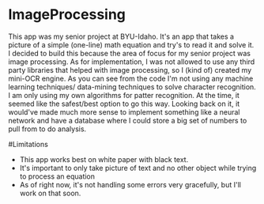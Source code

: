 # ImageProcessing
This app was my senior project at BYU-Idaho. It's an app that takes a picture of a simple (one-line) math equation and try's to read it and solve it. I decided to build this because the area of focus for my senior project was image processing. As for implementation, I was not allowed to use any third party libraries that helped with image processing, so I (kind of) created my mini-OCR engine. As you can see from the code I'm not using any machine learning techniques/ data-mining techniques to solve character recognition. I am only using my own algorithms for patter recognition. At the time, it seemed like the safest/best option to go this way. Looking back on it, it would've made much more sense to implement something like a neural network and have a database where I could store a big set of numbers to pull from to do analysis. 


#Limitations
- This app works best on white paper with black text.
- It's important to only take picture of text and no other object while trying to process an equation
- As of right now, it's not handling some errors very gracefully, but I'll work on that soon.

